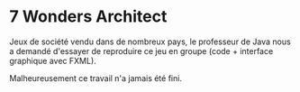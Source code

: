 # 7 Wonders Architect

Jeux de société vendu dans de nombreux pays, le professeur de Java nous a demandé d'essayer de reproduire ce jeu en groupe (code + interface graphique avec FXML).

Malheureusement ce travail n'a jamais été fini. 
